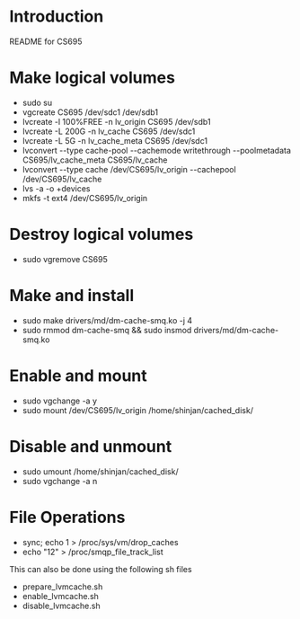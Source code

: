 # Introduction
README for CS695

# Make logical volumes 
* sudo su
* vgcreate CS695 /dev/sdc1 /dev/sdb1
* lvcreate -l 100%FREE -n lv_origin CS695 /dev/sdb1
* lvcreate -L 200G -n lv_cache CS695 /dev/sdc1
* lvcreate -L 5G -n lv_cache_meta CS695 /dev/sdc1
* lvconvert --type cache-pool --cachemode writethrough --poolmetadata CS695/lv_cache_meta CS695/lv_cache
* lvconvert --type cache /dev/CS695/lv_origin --cachepool /dev/CS695/lv_cache
* lvs -a -o +devices
* mkfs -t ext4 /dev/CS695/lv_origin 

# Destroy logical volumes
* sudo vgremove CS695


# Make and install
* sudo make drivers/md/dm-cache-smq.ko -j 4
* sudo rmmod dm-cache-smq && sudo insmod drivers/md/dm-cache-smq.ko 

# Enable and mount
* sudo vgchange -a y
* sudo mount /dev/CS695/lv_origin /home/shinjan/cached_disk/

# Disable and unmount
* sudo umount /home/shinjan/cached_disk/
* sudo vgchange -a n

# File Operations
* sync; echo 1 > /proc/sys/vm/drop_caches
* echo "12" > /proc/smqp_file_track_list

This can also be done using the following sh files
* prepare_lvmcache.sh
* enable_lvmcache.sh
* disable_lvmcache.sh